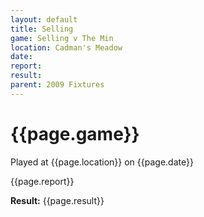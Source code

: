 ```yaml
---
layout: default
title: Selling
game: Selling v The Min
location: Cadman's Meadow
date: 
report: 
result: 
parent: 2009 Fixtures
---
```


# {{page.game}}

Played at {{page.location}} on {{page.date}}

{{page.report}}

**Result:** {{page.result}}
